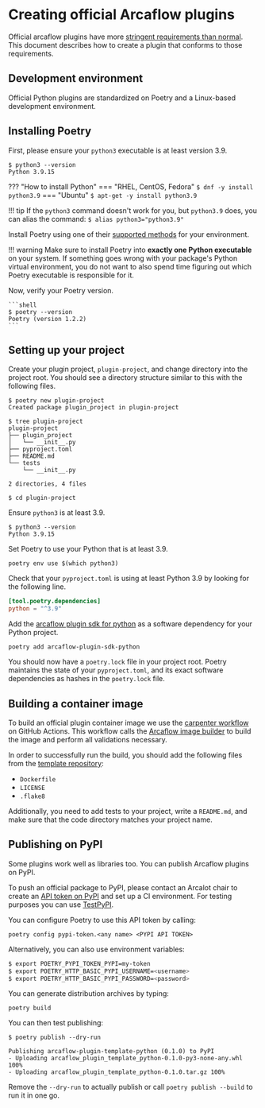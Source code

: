 # Creating official Arcaflow plugins

Official arcaflow plugins have more [stringent requirements than normal](https://github.com/arcalot/arcaflow-plugins-incubator#readme). This document describes how to create a plugin that conforms to those requirements.

## Development environment

Official Python plugins are standardized on Poetry and a Linux-based development environment. 

## Installing Poetry

First, please ensure your `python3` executable is at least version 3.9.

```
$ python3 --version
Python 3.9.15
```

??? "How to install Python"
    === "RHEL, CentOS, Fedora"
        ```
        $ dnf -y install python3.9
        ```
    === "Ubuntu"
        ```
        $ apt-get -y install python3.9
        ```

!!! tip
    If the `python3` command doesn't work for you, but `python3.9` does, you can alias the command:
    ```
    $ alias python3="python3.9"
    ```

Install Poetry using one of their [supported methods](https://python-poetry.org/docs/#installation) for your environment.

!!! warning
    Make sure to install Poetry into **exactly one Python executable** on your
    system. If something goes wrong with your package's Python virtual environment,
    you do not want to also spend time figuring out which Poetry executable is
    responsible for it.

Now, verify your Poetry version.

    ```shell
    $ poetry --version
    Poetry (version 1.2.2)
    ```

## Setting up your project

Create your plugin project, `plugin-project`, and change directory into the project root. You should see a directory structure similar to this with the following files.

```
$ poetry new plugin-project
Created package plugin_project in plugin-project

$ tree plugin-project
plugin-project
├── plugin_project
│   └── __init__.py
├── pyproject.toml
├── README.md
└── tests
    └── __init__.py

2 directories, 4 files

$ cd plugin-project
```

Ensure `python3` is at least 3.9.

```
$ python3 --version
Python 3.9.15
```

Set Poetry to use your Python that is at least 3.9.

```
poetry env use $(which python3)
```

Check that your `pyproject.toml` is using at least Python 3.9 by looking for the following line.

```toml
[tool.poetry.dependencies]
python = "^3.9"
```

Add the [arcaflow plugin sdk for python](https://github.com/arcalot/arcaflow-plugin-sdk-python) as a software dependency for your Python project.

```
poetry add arcaflow-plugin-sdk-python
```

You should now have a `poetry.lock` file in your project root. Poetry maintains the state of your `pyproject.toml`, and its exact software dependencies as hashes in the `poetry.lock` file.

## Building a container image

To build an official plugin container image we use the [carpenter workflow](https://github.com/arcalot/arcaflow-reusable-workflows/blob/main/.github/workflows/carpenter.yaml) on GitHub Actions. This workflow calls the [Arcaflow image builder](https://github.com/arcalot/arcaflow-plugin-image-builder) to build the image and perform all validations necessary.

In order to successfully run the build, you should add the following files from the [template repository](https://github.com/arcalot/arcaflow-plugin-template-python):

- `Dockerfile`
- `LICENSE`
- `.flake8`

Additionally, you need to add tests to your project, write a `README.md`, and make sure that the code directory matches your project name.

## Publishing on PyPI

Some plugins work well as libraries too. You can publish Arcaflow plugins on PyPI.

To push an official package to PyPI, please contact an Arcalot chair to create an [API token on PyPI](https://pypi.org/help/#apitoken) and set up a CI environment. For testing purposes you can use [TestPyPI](https://test.pypi.org/).

You can configure Poetry to use this API token by calling:

```
poetry config pypi-token.<any name> <PYPI API TOKEN>
```

Alternatively, you can also use environment variables:

```bash
$ export POETRY_PYPI_TOKEN_PYPI=my-token
$ export POETRY_HTTP_BASIC_PYPI_USERNAME=<username>
$ export POETRY_HTTP_BASIC_PYPI_PASSWORD=<password>
```

You can generate distribution archives by typing:

```
poetry build
```

You can then test publishing:

```
$ poetry publish --dry-run

Publishing arcaflow-plugin-template-python (0.1.0) to PyPI
- Uploading arcaflow_plugin_template_python-0.1.0-py3-none-any.whl 100%
- Uploading arcaflow_plugin_template_python-0.1.0.tar.gz 100%
```

Remove the `--dry-run` to actually publish or call `poetry publish --build` to run it in one go.